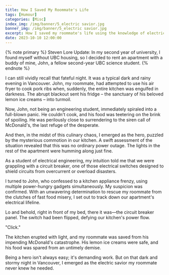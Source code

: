 ```yaml
---
title: How I Saved My Roommate's Life
tags: [Humour]
categories: [Misc]
index_img: /img/banner/5_electric savior.jpg
banner_img: /img/banner/5_electric savior.jpg
excerpt: How I saved my roommate's life using the knowledge of electricity
date: 2023-10-10 12:00:00
---
```


{% note primary %}
Steven Lore Update: In my second year of university, I found myself without UBC housing, so I decided to rent an apartment with a buddy of mine, John, a fellow second-year UBC science student.
{% endnote %}

I can still vividly recall that fateful night. It was a typical dark and rainy evening in Vancouver. John, my roommate, had attempted to use his air fryer to cook pork ribs when, suddenly, the entire kitchen was engulfed in darkness. The abrupt blackout sent his fridge – the sanctuary of his beloved lemon ice creams – into turmoil.

Now, John, not being an engineering student, immediately spiraled into a full-blown panic. He couldn't cook, and his food was teetering on the brink of spoiling. He was perilously close to surrendering to the siren call of McDonald's, the last refuge of the desperate.

And then, in the midst of this culinary chaos, I emerged as the hero, puzzled by the mysterious commotion in our kitchen. A swift assessment of the situation revealed that this was no ordinary power outage. The lights in the rest of the apartment were humming along just fine.

As a student of electrical engineering, my intuition told me that we were grappling with a circuit breaker, one of those electrical switches designed to shield circuits from overcurrent or overload disasters.

I turned to John, who confessed to a kitchen appliance frenzy, using multiple power-hungry gadgets simultaneously. My suspicion was confirmed. With an unwavering determination to rescue my roommate from the clutches of fast food misery, I set out to track down our apartment's electrical lifeline.

Lo and behold, right in front of my bed, there it was—the circuit breaker panel. The switch had been flipped, defying our kitchen's power flow. 

"Click."

The kitchen erupted with light, and my roommate was saved from his impending McDonald's catastrophe. His lemon ice creams were safe, and his food was spared from an untimely demise.

Being a hero isn't always easy; it's demanding work. But on that dark and stormy night in Vancouver, I emerged as the electric savior my roommate never knew he needed.
